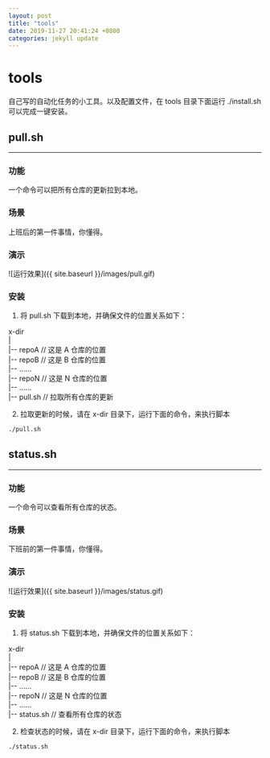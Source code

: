 ```yaml
---
layout: post
title: "tools"
date: 2019-11-27 20:41:24 +0800
categories: jekyll update
---
```


# tools

自己写的自动化任务的小工具。以及配置文件，在 tools 目录下面运行 ./install.sh 可以完成一键安装。

## pull.sh

---
### 功能

一个命令可以把所有仓库的更新拉到本地。

### 场景

上班后的第一件事情，你懂得。

### 演示

![运行效果]({{ site.baseurl }}/images/pull.gif)

### 安装

1. 将 pull.sh 下载到本地，并确保文件的位置关系如下：  

  x-dir    
   |    
   |-- repoA          // 这是 A 仓库的位置  
   |-- repoB          // 这是 B 仓库的位置   
   |-- ......    
   |-- repoN          // 这是 N 仓库的位置   
   |-- ......  
   |-- pull.sh        // 拉取所有仓库的更新    

2. 拉取更新的时候，请在 x-dir 目录下，运行下面的命令，来执行脚本  

  ```sh
  ./pull.sh 
  ```

## status.sh

---
### 功能

一个命令可以查看所有仓库的状态。

### 场景

下班前的第一件事情，你懂得。

### 演示

![运行效果]({{ site.baseurl }}/images/status.gif)

### 安装

1. 将 status.sh 下载到本地，并确保文件的位置关系如下：  

  x-dir    
   |    
   |-- repoA          // 这是 A 仓库的位置  
   |-- repoB          // 这是 B 仓库的位置   
   |-- ......    
   |-- repoN          // 这是 N 仓库的位置   
   |-- ......  
   |-- status.sh      // 查看所有仓库的状态    

2. 检查状态的时候，请在 x-dir 目录下，运行下面的命令，来执行脚本  

  ```sh
  ./status.sh 
  ```

